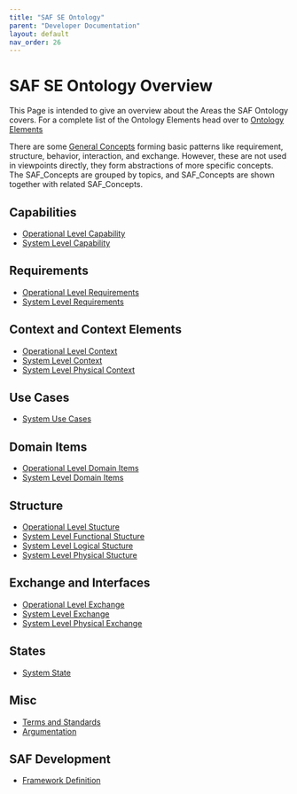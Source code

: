 ```yaml
---
title: "SAF SE Ontology"
parent: "Developer Documentation"
layout: default
nav_order: 26
---
```

# SAF SE Ontology Overview

This Page is intended to give an overview about the Areas the SAF Ontology covers.
For a complete list of the Ontology Elements head over to [Ontology Elements](./concepts.html)

There are some [General Concepts](./concepts/SAF_general_concept_Definition.md) forming basic patterns like requirement, structure, behavior, interaction, and exchange. However, these are not used in viewpoints directly, they form abstractions of more specific concepts. The SAF_Concepts are grouped by topics, and SAF_Concepts are shown together with related SAF_Concepts.

## Capabilities
* [Operational Level Capability](./concepts/SAF_capability_O_Definition.md)
* [System Level Capability](./concepts/SAF_capability_F_Definition.md)

## Requirements
* [Operational Level Requirements](./concepts/SAF_requirement_O_Definition.md)
* [System Level Requirements](./concepts/SAF_requirement_F_Definition.md)
  
## Context and Context Elements
* [Operational Level Context](./concepts/SAF_context_O_Definition.md)
* [System Level Context](./concepts/SAF_context_F_Definition.md)
* [System Level Physical Context](./concepts/SAF_context_P_Definition.md)

## Use Cases
* [System Use Cases](./concepts/SAF_UseCase_F_Definition.md)

## Domain Items
* [Operational Level Domain Items](./concepts/SAF_domain_kind_O_Definition.md)
* [System Level Domain Items](./concepts/SAF_domain_kind_F_Definition.md)

## Structure
* [Operational Level Stucture](./concepts/SAF_structural_O_Definition.md)
* [System Level Functional Stucture](./concepts/SAF_structural_F_Definition.md)
* [System Level Logical Stucture](./concepts/SAF_structural_L_Definition.md)
* [System Level Physical Stucture](./concepts/SAF_structural_P_Definition.md)

## Exchange and Interfaces
* [Operational Level Exchange](./concepts/SAF_interface_O_Definition.md)
* [System Level Exchange](./concepts/SAF_interface_F_Definition.md)
* [System Level Physical Exchange](./concepts/SAF_interface_P_Definition.md)

## States
* [System State](./concepts/SAF_state_F_Definition.md)

## Misc
* [Terms and Standards](./concepts/SAF_term_and_standard_C_Definition.md)
* [Argumentation](./concepts/SAF_argumentation_C_Definition.md)

## SAF Development
* [Framework Definition](./concepts/SAF_framework_Definition.md)
